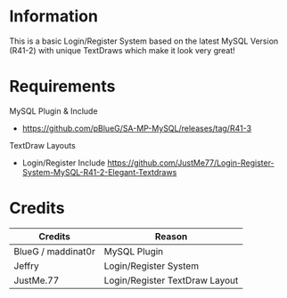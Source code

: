 # Information

This is a basic Login/Register System based on the latest MySQL Version (R41-2) with unique TextDraws which make it look very great!



# Requirements

MySQL Plugin & Include
* https://github.com/pBlueG/SA-MP-MySQL/releases/tag/R41-3

TextDraw Layouts
* Login/Register Include https://github.com/JustMe77/Login-Register-System-MySQL-R41-2-Elegant-Textdraws


# Credits

| Credits | Reason |
| --- | --- |
| BlueG / maddinat0r | MySQL Plugin |
| Jeffry | Login/Register System |
| JustMe.77 | Login/Register TextDraw Layout |



